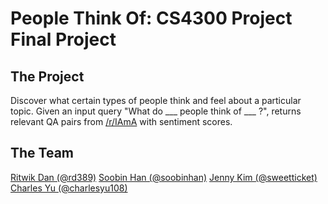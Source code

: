 # People Think Of: CS4300 Project Final Project

## The Project

Discover what certain types of people think and feel about a particular topic. Given an input query "What do ___ people think of ___ ?", returns relevant QA pairs from [/r/IAmA](https://www.reddit.com/r/IAmA/) with sentiment scores.


## The Team

[Ritwik Dan (@rd389)](https://github.com/rd389)
[Soobin Han (@soobinhan)](https://github.com/soobinhan)
[Jenny Kim (@sweetticket)](https://github.com/sweetticket)
[Charles Yu (@charlesyu108)](https://github.com/charlesyu108)
